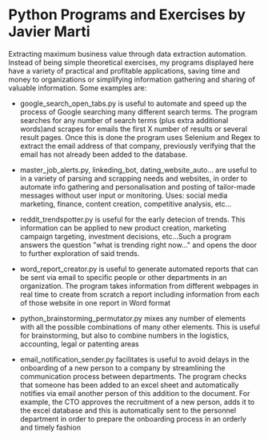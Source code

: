# Python Programs and Exercises by Javier Marti
Extracting maximum business value through data extraction automation.
Instead of being simple theoretical exercises, my programs displayed here have a variety of practical and profitable applications, saving time and money to organizations or simplifying information gathering and sharing of valuable information. 
Some examples are:

- google_search_open_tabs.py is useful to automate and speed up the process of Google searching many different search terms. The program searches for any number of search terms (plus extra additional words)and scrapes for emails the
first X number of results or several result pages. Once this is done the program uses Selenium and Regex to extract the email address of that company, previously verifying that the email has not already been added to the database. 

- master_job_alerts.py, linkeding_bot, dating_website_auto... are useful to in a variety of parsing and scrapping needs and websites, in order to automate info gathering and personalisation and posting of tailor-made messages without user input or monitoring. Uses: social media marketing, finance, content creation, competitive analysis, etc...

- reddit_trendspotter.py is useful for the early detecion of trends. This information can be applied to new product creation, marketing campaign targeting, investment decisions, etc...Such a program answers the question "what is trending right now..." and opens the door to further exploration of said trends.

- word_report_creator.py is useful to generate automated reports that can be sent via email to specific people or other departments in an organization. The program takes information from different webpages in real time to create from scratch a report including  information from each of those website in one report in Word format

- python_brainstorming_permutator.py mixes any number of elements with all the possible combinations of many other elements. This is useful for brainstorming, but also to combine numbers in the logistics, accounting, legal or patenting areas

- email_notification_sender.py facilitates is useful to avoid delays in the onboarding of a new person to a company by streamlining the communication process between departments. The program checks that someone has been added to an excel sheet and automatically notifies via email another person of this addition to the document. For example, the CTO approves the recruitment of a new person, adds it to the excel database and this is automatically sent to the personnel department in order to prepare the onboarding process in an orderly and timely fashion
